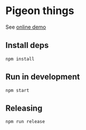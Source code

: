 # Pigeon things

See [online demo](https://villhei.github.io/partypigeons/)

## Install deps

```
npm install
```

## Run in development

```
npm start
```

## Releasing

```
npm run release
```
